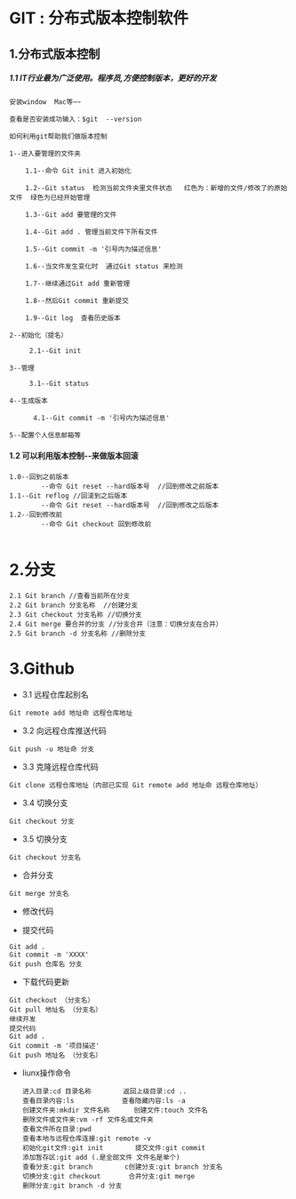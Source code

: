 # GIT : 分布式版本控制软件

## 1.分布式版本控制

##### 1.1 IT行业最为广泛使用。程序员,方便控制版本，更好的开发

```
安装window  Mac等~~

查看是否安装成功输入：$git  --version

如何利用git帮助我们做版本控制

1--进入要管理的文件夹

​    1.1--命令 Git init 进入初始化

​    1.2--Git status  检测当前文件夹里文件状态   红色为：新增的文件/修改了的原始文件  绿色为已经开始管理  

​    1.3--Git add 要管理的文件

​    1.4--Git add . 管理当前文件下所有文件

​    1.5--Git commit -m '引号内为描述信息'

​    1.6--当文件发生变化时  通过Git status 来检测

​    1.7--继续通过Git add 重新管理

​    1.8--然后Git commit 重新提交

​    1.9--Git log  查看历史版本

2--初始化（提名）

​     2.1--Git init

3--管理

​     3.1--Git status

4--生成版本

​      4.1--Git commit -m '引号内为描述信息'

5--配置个人信息邮箱等
```

#### 1.2 可以利用版本控制--来做版本回滚

```
1.0--回到之前版本
        --命令 Git reset --hard版本号  //回到修改之前版本
1.1--Git reflog //回滚到之后版本
        --命令 Git reset --hard版本号  //回到修改之后版本
1.2--回到修改前
        --命令 Git checkout 回到修改前
        
```

# 2.分支

```
2.1 Git branch //查看当前所在分支
2.2 Git branch 分支名称  //创建分支
2.3 Git checkout 分支名称 //切换分支
2.4 Git merge 要合并的分支 //分支合并（注意：切换分支在合并）
2.5 Git branch -d 分支名称 //删除分支
```

# 3.Github

* 3.1 远程仓库起别名

```
Git remote add 地址命 远程仓库地址
```

* 3.2  向远程仓库推送代码

```
Git push -u 地址命 分支
```

* 3.3 克隆远程仓库代码

```
Git clone 远程仓库地址（内部已实现 Git remote add 地址命 远程仓库地址）
```

* 3.4 切换分支

```
Git checkout 分支
```

* 3.5 切换分支

```
Git checkout 分支名
```

* 合并分支

```
Git merge 分支名
```

* 修改代码

* 提交代码

```
Git add .
Git commit -m 'XXXX'
Git push 仓库名 分支
```

* 下载代码更新

```
Git checkout （分支名）
Git pull 地址名 （分支名）
继续开发
提交代码
Git add .
Git commit -m '项目描述'
Git push 地址名 （分支名）
```

* liunx操作命令

  ```
  进入目录:cd 目录名称        返回上级目录:cd ..
  查看目录内容:ls            查看隐藏内容:ls -a
  创建文件夹:mkdir 文件名称      创建文件:touch 文件名
  删除文件或文件夹:vm -rf 文件名或文件夹 
  查看文件所在目录:pwd
  查看本地与远程仓库连接:git remote -v
  初始化git文件:git init        提交文件:git commit
  添加暂存区:git add (.是全部文件 文件名是单个)
  查看分支:git branch        c创建分支:git branch 分支名
  切换分支:git checkout       合并分支:git merge
  删除分支:git branch -d 分支
  ```

  



